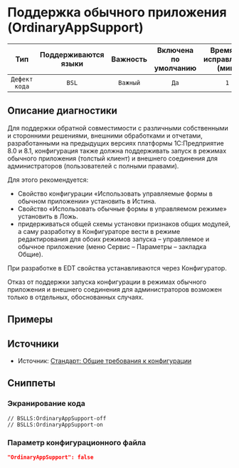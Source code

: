 # Поддержка обычного приложения (OrdinaryAppSupport)

|      Тип      |    Поддерживаются<br>языки    | Важность |    Включена<br>по умолчанию    |    Время на<br>исправление (мин)    |                Теги                 |
|:-------------:|:-----------------------------:|:--------:|:------------------------------:|:-----------------------------------:|:-----------------------------------:|
| `Дефект кода` |             `BSL`             | `Важный` |              `Да`              |                 `1`                 |    `standard`<br>`unpredictable`    |

<!-- Блоки выше заполняются автоматически, не трогать -->
## Описание диагностики
<!-- Описание диагностики заполняется вручную. Необходимо понятным языком описать смысл и схему работу -->
Для поддержки обратной совместимости с различными собственными и сторонними решениями, внешними обработками и отчетами, 
разработанными на предыдущих версиях платформы 1С:Предприятие 8.0 и 8.1, конфигурация также должна поддерживать запуск 
в режимах обычного приложения (толстый клиент) и внешнего соединения для администраторов (пользователей с полными правами). 

Для этого рекомендуется:

* Свойство конфигурации «Использовать управляемые формы в обычном приложении» установить в Истина.
* Свойство «Использовать обычные формы в управляемом режиме» установить в Ложь.
* придерживаться общей схемы установки признаков общих модулей, а саму разработку в Конфигураторе вести в режиме 
редактирования для обоих режимов запуска – управляемое и обычное приложение (меню Сервис – Параметры – закладка Общие).

При разработке в EDT свойства устанавливаются через Конфигуратор.

Отказ от поддержки запуска конфигурации в режимах обычного приложения и внешнего соединения для администраторов возможен 
только в отдельных, обоснованных случаях.

## Примеры
<!-- В данном разделе приводятся примеры, на которые диагностика срабатывает, а также можно привести пример, как можно исправить ситуацию -->

## Источники
<!-- Необходимо указывать ссылки на все источники, из которых почерпнута информация для создания диагностики -->

* Источник: [Стандарт: Общие требования к конфигурации](https://its.1c.ru/db/v8std#content:467:hdoc)

## Сниппеты

<!-- Блоки ниже заполняются автоматически, не трогать -->
### Экранирование кода

```bsl
// BSLLS:OrdinaryAppSupport-off
// BSLLS:OrdinaryAppSupport-on
```

### Параметр конфигурационного файла

```json
"OrdinaryAppSupport": false
```

